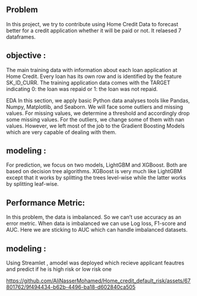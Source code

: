 ## Problem 
In this project, we try to contribute using Home Credit Data to forecast better for a credit application whether it will be paid or not. It relaesed 7 dataframes.

## objective :
The main training data with information about each loan application at Home Credit. Every loan has its own row and is identified by the feature SK_ID_CURR. The training application data comes with the TARGET indicating 0: the loan was repaid or 1: the loan was not repaid.

EDA
In this section, we apply basic Python data analyses tools like Pandas, Numpy, Matplotlib, and Seaborn. We will face some outliers and missing values. For missing values, we determine a threshold and accordingly drop some missing values. For the outliers, we change some of them with nan values. However, we left most of the job to the Gradient Boosting Models which are very capable of dealing with them.

## modeling :
For prediction, we focus on two models, LightGBM and XGBoost. Both are based on decision tree algorithms. XGBoost is very much like LightGBM except that it works by splitting the trees level-wise while the latter works by splitting leaf-wise.

## Performance Metric:
In this problem, the data is imbalanced. So we can’t use accuracy as an error metric. When data is imbalanced we can use Log loss, F1-score and AUC. Here we are sticking to AUC which can handle imbalanced datasets.

## modeling :
Using Streamlet , amodel was deployed which recieve applicant feautres and predict if he is high risk or low risk one 


https://github.com/AliNasserMohamed/Home_credit_default_risk/assets/67801762/9f494434-b62b-4496-ba18-d602840ca505




 


